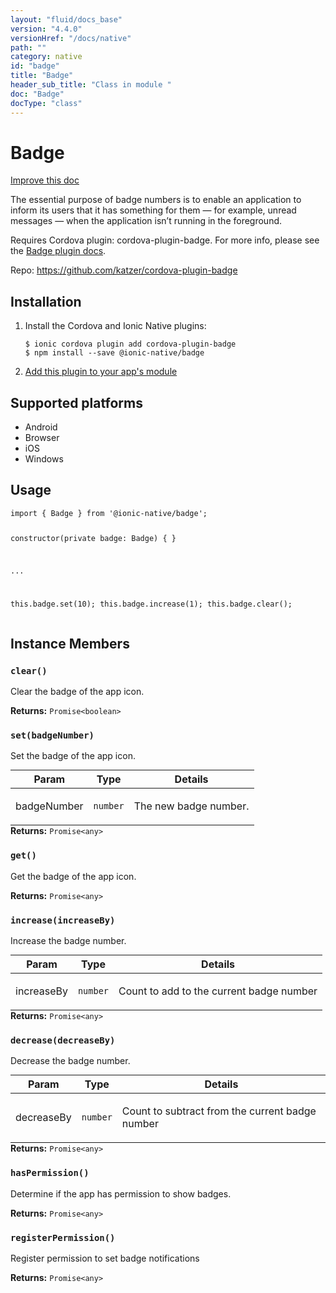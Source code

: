 ```yaml
---
layout: "fluid/docs_base"
version: "4.4.0"
versionHref: "/docs/native"
path: ""
category: native
id: "badge"
title: "Badge"
header_sub_title: "Class in module "
doc: "Badge"
docType: "class"
---
```


<h1 class="api-title">Badge</h1>

<a class="improve-v2-docs" href="http://github.com/ionic-team/ionic-native/edit/master/src/@ionic-native/plugins/badge/index.ts#L1">
  Improve this doc
</a>







<p>The essential purpose of badge numbers is to enable an application to inform its users that it has something for them — for example, unread messages — when the application isn’t running in the foreground.</p>
<p>Requires Cordova plugin: cordova-plugin-badge. For more info, please see the <a href="https://github.com/katzer/cordova-plugin-badge">Badge plugin docs</a>.</p>


<p>Repo:
  <a href="https://github.com/katzer/cordova-plugin-badge">
    https://github.com/katzer/cordova-plugin-badge
  </a>
</p>


<h2><a class="anchor" name="installation" href="#installation"></a>Installation</h2>
<ol class="installation">
  <li>Install the Cordova and Ionic Native plugins:<br>
    <pre><code class="nohighlight">$ ionic cordova plugin add cordova-plugin-badge
$ npm install --save @ionic-native/badge
</code></pre>
  </li>
  <li><a href="https://ionicframework.com/docs/native/#Add_Plugins_to_Your_App_Module">Add this plugin to your app's module</a></li>
</ol>



<h2><a class="anchor" name="platforms" href="#platforms"></a>Supported platforms</h2>
<ul>
  <li>Android</li><li>Browser</li><li>iOS</li><li>Windows</li>
</ul>






<h2><a class="anchor" name="usage" href="#usage"></a>Usage</h2>
<pre><code class="lang-typescript">import { Badge } from &#39;@ionic-native/badge&#39;;

constructor(private badge: Badge) { }

...

this.badge.set(10);
this.badge.increase(1);
this.badge.clear();
</code></pre>








<h2><a class="anchor" name="instance-members" href="#instance-members"></a>Instance Members</h2>
<h3><a class="anchor" name="clear" href="#clear"></a><code>clear()</code></h3>


Clear the badge of the app icon.


<div class="return-value" markdown="1">
  <i class="icon ion-arrow-return-left"></i>
  <b>Returns:</b> <code>Promise&lt;boolean&gt;</code> 
</div><h3><a class="anchor" name="set" href="#set"></a><code>set(badgeNumber)</code></h3>


Set the badge of the app icon.
<table class="table param-table" style="margin:0;">
  <thead>
  <tr>
    <th>Param</th>
    <th>Type</th>
    <th>Details</th>
  </tr>
  </thead>
  <tbody>
  <tr>
    <td>
      badgeNumber</td>
    <td>
      <code>number</code>
    </td>
    <td>
      <p>The new badge number.</p>
</td>
  </tr>
  </tbody>
</table>

<div class="return-value" markdown="1">
  <i class="icon ion-arrow-return-left"></i>
  <b>Returns:</b> <code>Promise&lt;any&gt;</code> 
</div><h3><a class="anchor" name="get" href="#get"></a><code>get()</code></h3>


Get the badge of the app icon.


<div class="return-value" markdown="1">
  <i class="icon ion-arrow-return-left"></i>
  <b>Returns:</b> <code>Promise&lt;any&gt;</code> 
</div><h3><a class="anchor" name="increase" href="#increase"></a><code>increase(increaseBy)</code></h3>


Increase the badge number.
<table class="table param-table" style="margin:0;">
  <thead>
  <tr>
    <th>Param</th>
    <th>Type</th>
    <th>Details</th>
  </tr>
  </thead>
  <tbody>
  <tr>
    <td>
      increaseBy</td>
    <td>
      <code>number</code>
    </td>
    <td>
      <p>Count to add to the current badge number</p>
</td>
  </tr>
  </tbody>
</table>

<div class="return-value" markdown="1">
  <i class="icon ion-arrow-return-left"></i>
  <b>Returns:</b> <code>Promise&lt;any&gt;</code> 
</div><h3><a class="anchor" name="decrease" href="#decrease"></a><code>decrease(decreaseBy)</code></h3>


Decrease the badge number.
<table class="table param-table" style="margin:0;">
  <thead>
  <tr>
    <th>Param</th>
    <th>Type</th>
    <th>Details</th>
  </tr>
  </thead>
  <tbody>
  <tr>
    <td>
      decreaseBy</td>
    <td>
      <code>number</code>
    </td>
    <td>
      <p>Count to subtract from the current badge number</p>
</td>
  </tr>
  </tbody>
</table>

<div class="return-value" markdown="1">
  <i class="icon ion-arrow-return-left"></i>
  <b>Returns:</b> <code>Promise&lt;any&gt;</code> 
</div><h3><a class="anchor" name="hasPermission" href="#hasPermission"></a><code>hasPermission()</code></h3>


Determine if the app has permission to show badges.


<div class="return-value" markdown="1">
  <i class="icon ion-arrow-return-left"></i>
  <b>Returns:</b> <code>Promise&lt;any&gt;</code> 
</div><h3><a class="anchor" name="registerPermission" href="#registerPermission"></a><code>registerPermission()</code></h3>


Register permission to set badge notifications


<div class="return-value" markdown="1">
  <i class="icon ion-arrow-return-left"></i>
  <b>Returns:</b> <code>Promise&lt;any&gt;</code> 
</div>





